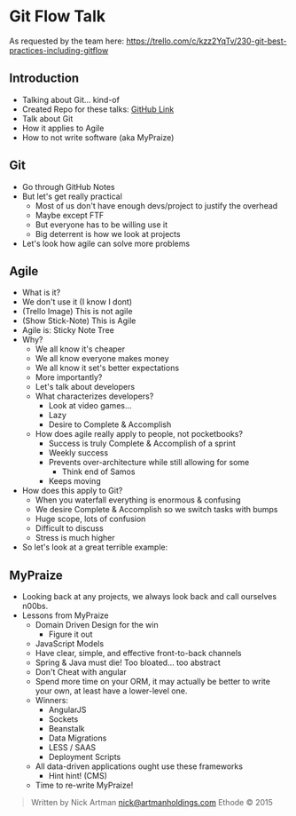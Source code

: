 
# Git Flow Talk

As requested by the team here: https://trello.com/c/kzz2YqTv/230-git-best-practices-including-gitflow

## Introduction

* Talking about Git… kind-of
* Created Repo for these talks: [GitHub Link](https://github.com/AddoSolutions/ethode-lunch-n-learn)
* Talk about Git
* How it applies to Agile
* How to not write software (aka MyPraize)

## Git

* Go through GitHub Notes
* But let's get really practical
	* Most of us don't have enough devs/project to justify the overhead
	* Maybe except FTF
	* But everyone has to be willing use it
	* Big deterrent is how we look at projects
* Let's look how agile can solve more problems

## Agile

* What is it?
* We don't use it (I know I dont)
* (Trello Image) This is not agile
* (Show Stick-Note) This is Agile
* Agile is: Sticky Note Tree
* Why?
	* We all know it's cheaper
	* We all know everyone makes money
	* We all know it set's better expectations
	* More importantly?
	* Let's talk about developers
	* What characterizes developers?
		* Look at video games…
		* Lazy
		* Desire to Complete & Accomplish
	* How does agile really apply to people, not pocketbooks?
		* Success is truly Complete & Accomplish of a sprint
		* Weekly success
		* Prevents over-architecture while still allowing for some
			* Think end of Samos
		* Keeps moving
* How does this apply to Git?
	* When you waterfall everything is enormous & confusing
	* We desire Complete & Accomplish so we switch tasks with bumps
	* Huge scope, lots of confusion
	* Difficult to discuss
	* Stress is much higher
* So let's look at a great terrible example:

## MyPraize

* Looking back at any projects, we always look back and call ourselves n00bs.
* Lessons from MyPraize
	* Domain Driven Design for the win
		* Figure it out
	* JavaScript Models
	* Have clear, simple, and effective front-to-back channels
	* Spring & Java must die! Too bloated… too abstract
	* Don't Cheat with angular
	* Spend more time on your ORM, it may actually be better to write your own, at least have a lower-level one.
	* Winners:
		* AngularJS
		* Sockets
		* Beanstalk
		* Data Migrations
		* LESS /  SAAS
		* Deployment Scripts
	* All data-driven applications ought use these frameworks
		* Hint hint! (CMS)
	* Time to re-write MyPraize!

> Written by Nick Artman <nick@artmanholdings.com>
> Ethode © 2015

